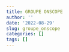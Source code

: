 ```yaml
---
title: GROUPE ONSCOPE
author: ''
date: '2022-08-29'
slug: groupe_onscope
categories: []
tags: []
---
```


